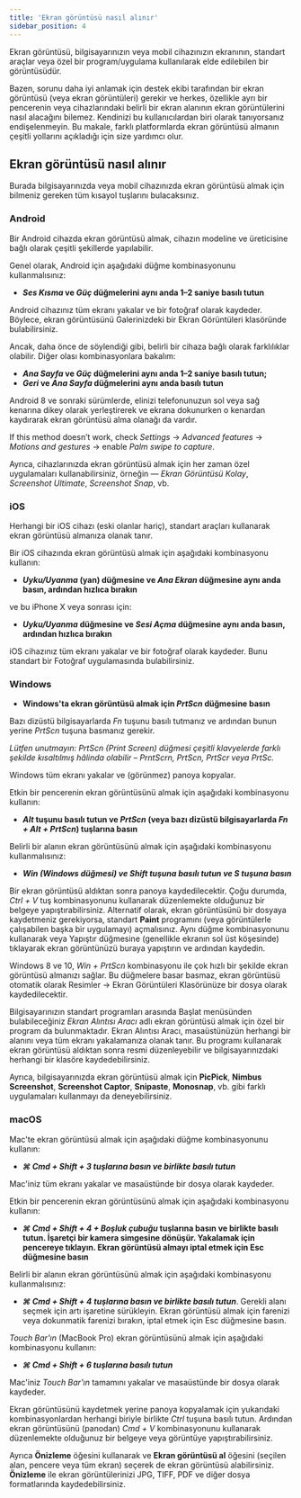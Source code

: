 ```yaml
---
title: 'Ekran görüntüsü nasıl alınır'
sidebar_position: 4
---
```


Ekran görüntüsü, bilgisayarınızın veya mobil cihazınızın ekranının, standart araçlar veya özel bir program/uygulama kullanılarak elde edilebilen bir görüntüsüdür.

Bazen, sorunu daha iyi anlamak için destek ekibi tarafından bir ekran görüntüsü (veya ekran görüntüleri) gerekir ve herkes, özellikle ayrı bir pencerenin veya cihazlarındaki belirli bir ekran alanının ekran görüntülerini nasıl alacağını bilemez. Kendinizi bu kullanıcılardan biri olarak tanıyorsanız endişelenmeyin. Bu makale, farklı platformlarda ekran görüntüsü almanın çeşitli yollarını açıkladığı için size yardımcı olur.

## Ekran görüntüsü nasıl alınır

Burada bilgisayarınızda veya mobil cihazınızda ekran görüntüsü almak için bilmeniz gereken tüm kısayol tuşlarını bulacaksınız.

### Android

Bir Android cihazda ekran görüntüsü almak, cihazın modeline ve üreticisine bağlı olarak çeşitli şekillerde yapılabilir.

Genel olarak, Android için aşağıdaki düğme kombinasyonunu kullanmalısınız:

+ ***Ses Kısma* ve *Güç* düğmelerini aynı anda 1–2 saniye basılı tutun**

Android cihazınız tüm ekranı yakalar ve bir fotoğraf olarak kaydeder. Böylece, ekran görüntüsünü Galerinizdeki bir Ekran Görüntüleri klasöründe bulabilirsiniz.

Ancak, daha önce de söylendiği gibi, belirli bir cihaza bağlı olarak farklılıklar olabilir. Diğer olası kombinasyonlara bakalım:

+ ***Ana Sayfa* ve *Güç* düğmelerini aynı anda 1–2 saniye basılı tutun;**
+ ***Geri* ve *Ana Sayfa* düğmelerini aynı anda basılı tutun**

Android 8 ve sonraki sürümlerde, elinizi telefonunuzun sol veya sağ kenarına dikey olarak yerleştirerek ve ekrana dokunurken o kenardan kaydırarak ekran görüntüsü alma olanağı da vardır.

If this method doesn’t work, check *Settings* → *Advanced features* → *Motions and gestures* → enable *Palm swipe to capture*.

Ayrıca, cihazlarınızda ekran görüntüsü almak için her zaman özel uygulamaları kullanabilirsiniz, örneğin — *Ekran Görüntüsü Kolay*, *Screenshot Ultimate*, *Screenshot Snap*, vb.

### iOS

Herhangi bir iOS cihazı (eski olanlar hariç), standart araçları kullanarak ekran görüntüsü almanıza olanak tanır.

Bir iOS cihazında ekran görüntüsü almak için aşağıdaki kombinasyonu kullanın:

+ ***Uyku/Uyanma* (yan) düğmesine ve *Ana Ekran* düğmesine aynı anda basın, ardından hızlıca bırakın**

ve bu iPhone X veya sonrası için:

+ ***Uyku/Uyanma* düğmesine ve *Sesi Açma* düğmesine aynı anda basın, ardından hızlıca bırakın**

iOS cihazınız tüm ekranı yakalar ve bir fotoğraf olarak kaydeder. Bunu standart bir Fotoğraf uygulamasında bulabilirsiniz.

### Windows

+ **Windows'ta ekran görüntüsü almak için *PrtScn* düğmesine basın**

Bazı dizüstü bilgisayarlarda *Fn* tuşunu basılı tutmanız ve ardından bunun yerine *PrtScn* tuşuna basmanız gerekir.

*Lütfen unutmayın: PrtScn (Print Screen) düğmesi çeşitli klavyelerde farklı şekilde kısaltılmış hâlinda olabilir – PrntScrn, PrtScn, PrtScr veya PrtSc.*

Windows tüm ekranı yakalar ve (görünmez) panoya kopyalar.

Etkin bir pencerenin ekran görüntüsünü almak için aşağıdaki kombinasyonu kullanın:

+ ***Alt* tuşunu basılı tutun ve *PrtScn* (veya bazı dizüstü bilgisayarlarda *Fn + Alt + PrtScn*) tuşlarına basın**

Belirli bir alanın ekran görüntüsünü almak için aşağıdaki kombinasyonu kullanmalısınız:

+ ****Win* (Windows düğmesi) ve *Shift* tuşuna basılı tutun ve ***S*** tuşuna basın***

Bir ekran görüntüsü aldıktan sonra panoya kaydedilecektir. Çoğu durumda, *Ctrl + V* tuş kombinasyonunu kullanarak düzenlemekte olduğunuz bir belgeye yapıştırabilirsiniz. Alternatif olarak, ekran görüntüsünü bir dosyaya kaydetmeniz gerekiyorsa, standart **Paint** programını (veya görüntülerle çalışabilen başka bir uygulamayı) açmalısınız. Aynı düğme kombinasyonunu kullanarak veya Yapıştır düğmesine (genellikle ekranın sol üst köşesinde) tıklayarak ekran görüntünüzü buraya yapıştırın ve ardından kaydedin.

Windows 8 ve 10, *Win + PrtScn* kombinasyonu ile çok hızlı bir şekilde ekran görüntüsü almanızı sağlar. Bu düğmelere basar basmaz, ekran görüntüsü otomatik olarak Resimler → Ekran Görüntüleri Klasörünüze bir dosya olarak kaydedilecektir.

Bilgisayarınızın standart programları arasında Başlat menüsünden bulabileceğiniz *Ekran Alıntısı Aracı* adlı ekran görüntüsü almak için özel bir program da bulunmaktadır. Ekran Alıntısı Aracı, masaüstünüzün herhangi bir alanını veya tüm ekranı yakalamanıza olanak tanır. Bu programı kullanarak ekran görüntüsü aldıktan sonra resmi düzenleyebilir ve bilgisayarınızdaki herhangi bir klasöre kaydedebilirsiniz.

Ayrıca, bilgisayarınızda ekran görüntüsü almak için **PicPick**, **Nimbus Screenshot**, **Screenshot Captor**, **Snipaste**, **Monosnap**, vb. gibi farklı uygulamaları kullanmayı da deneyebilirsiniz.

### macOS

Mac'te ekran görüntüsü almak için aşağıdaki düğme kombinasyonunu kullanın:

+ ******⌘ Cmd + Shift + 3*** tuşlarına basın ve birlikte basılı tutun***

Mac'iniz tüm ekranı yakalar ve masaüstünde bir dosya olarak kaydeder.

Etkin bir pencerenin ekran görüntüsünü almak için aşağıdaki kombinasyonu kullanın:

+ ***⌘ Cmd + Shift + 4 + Boşluk çubuğu* tuşlarına basın ve birlikte basılı tutun.  İşaretçi bir kamera simgesine dönüşür. Yakalamak için pencereye tıklayın. Ekran görüntüsü almayı iptal etmek için Esc düğmesine basın**

Belirli bir alanın ekran görüntüsünü almak için aşağıdaki kombinasyonu kullanmalısınız:

+ ***⌘ Cmd + Shift + 4*** ***tuşlarına basın ve birlikte basılı tutun***. Gerekli alanı seçmek için artı işaretine sürükleyin. Ekran görüntüsü almak için farenizi veya dokunmatik farenizi bırakın, iptal etmek için Esc düğmesine basın.

*Touch Bar'ın* (MacBook Pro) ekran görüntüsünü almak için aşağıdaki kombinasyonu kullanın:

+ ******⌘ Cmd + Shift + 6*** tuşlarına basılı tutun***

Mac'iniz *Touch Bar'ın* tamamını yakalar ve masaüstünde bir dosya olarak kaydeder.

Ekran görüntüsünü kaydetmek yerine panoya kopyalamak için yukarıdaki kombinasyonlardan herhangi biriyle birlikte *Ctrl* tuşuna basılı tutun. Ardından ekran görüntüsünü (panodan) *Cmd + V* kombinasyonunu kullanarak düzenlemekte olduğunuz bir belgeye veya görüntüye yapıştırabilirsiniz.

Ayrıca **Önizleme** öğesini kullanarak ve **Ekran görüntüsü al** öğesini (seçilen alan, pencere veya tüm ekran) seçerek de ekran görüntüsü alabilirsiniz. **Önizleme** ile ekran görüntülerinizi JPG, TIFF, PDF ve diğer dosya formatlarında kaydedebilirsiniz.
